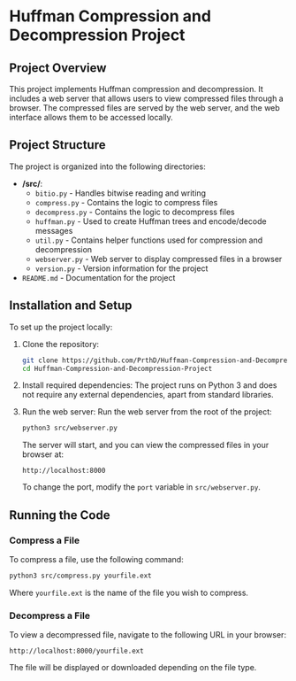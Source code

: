 
# Huffman Compression and Decompression Project

## Project Overview
This project implements Huffman compression and decompression. It includes a web server that allows users to view compressed files through a browser. The compressed files are served by the web server, and the web interface allows them to be accessed locally.

## Project Structure
The project is organized into the following directories:

- **/src/**:
   - `bitio.py` - Handles bitwise reading and writing
   - `compress.py` - Contains the logic to compress files
   - `decompress.py` - Contains the logic to decompress files
   - `huffman.py` - Used to create Huffman trees and encode/decode messages
   - `util.py` - Contains helper functions used for compression and decompression
   - `webserver.py` - Web server to display compressed files in a browser
   - `version.py` - Version information for the project
- `README.md` - Documentation for the project

## Installation and Setup
To set up the project locally:

1. Clone the repository:
   ```bash
   git clone https://github.com/PrthD/Huffman-Compression-and-Decompression-Project.git
   cd Huffman-Compression-and-Decompression-Project
   ```

2. Install required dependencies:
   The project runs on Python 3 and does not require any external dependencies, apart from standard libraries.

3. Run the web server:
   Run the web server from the root of the project:
   ```bash
   python3 src/webserver.py
   ```

   The server will start, and you can view the compressed files in your browser at:
   ```
   http://localhost:8000
   ```

   To change the port, modify the `port` variable in `src/webserver.py`.

## Running the Code

### Compress a File
To compress a file, use the following command:
```bash
python3 src/compress.py yourfile.ext
```
Where `yourfile.ext` is the name of the file you wish to compress.

### Decompress a File
To view a decompressed file, navigate to the following URL in your browser:
```
http://localhost:8000/yourfile.ext
```

The file will be displayed or downloaded depending on the file type.
